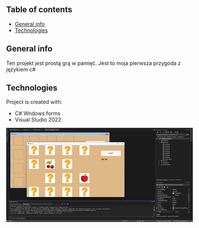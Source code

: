 ## Table of contents
* [General info](#general-info)
* [Technologies](#technologies)


## General info
Ten projekt jest prostą grą w pamięć. Jest to moja pierwsza przygoda z językiem c#
	
## Technologies
Project is created with:
* C# Wndows forms
* Visual Studio 2022

![Algorithm schema](./screen.png)
